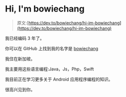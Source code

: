 # Hi, I'm bowiechang

> 原文:[https://dev.to/bowiechang/hi-im-bowiechang](https://dev.to/bowiechang/hi-im-bowiechang)

我已经编码 3 年了。

你可以在 GitHub 上找到我的名字是 [bowiechang](https://github.com/bowiechang)

我住在新加坡。

我主要用这些语言编程:Java，Js，Php，Swift

我目前正在学习更多关于 Android 应用程序编程的知识。

很高兴见到你。